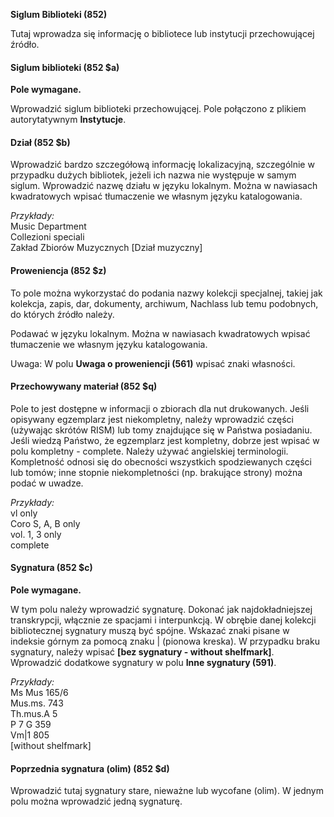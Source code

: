 **Siglum Biblioteki (852)**  

Tutaj wprowadza się informację o bibliotece lub instytucji przechowującej źródło.

#### Siglum biblioteki (852 $a) 

**Pole wymagane.**

Wprowadzić siglum biblioteki przechowującej. Pole połączono z plikiem autorytatywnym **Instytucje**.

#### Dział (852 $b) 

Wprowadzić bardzo szczegółową informację lokalizacyjną, szczególnie w przypadku dużych bibliotek, jeżeli ich nazwa nie występuje w samym siglum. Wprowadzić nazwę działu w języku lokalnym. Można w nawiasach kwadratowych wpisać tłumaczenie we własnym języku katalogowania.

   
_Przykłady:_  
Music Department  
Collezioni speciali  
Zakład Zbiorów Muzycznych [Dział muzyczny]

#### Proweniencja (852 $z) 

To pole można wykorzystać do podania nazwy kolekcji specjalnej, takiej jak kolekcja, zapis, dar, dokumenty, archiwum, Nachlass lub temu podobnych, do których źródło należy.

Podawać w języku lokalnym. Można w nawiasach kwadratowych wpisać tłumaczenie we własnym języku katalogowania.

Uwaga: W polu **Uwaga o proweniencji (561)** wpisać znaki własności.

#### **Przechowywany materiał (852 $q)**

Pole to jest dostępne w informacji o zbiorach dla nut drukowanych. Jeśli opisywany egzemplarz jest niekompletny, należy wprowadzić części (używając skrótów RISM) lub tomy znajdujące się w Państwa posiadaniu. Jeśli wiedzą Państwo, że egzemplarz jest kompletny, dobrze jest wpisać w polu kompletny - complete. Należy używać angielskiej terminologii. Kompletność odnosi się do obecności wszystkich spodziewanych części lub tomów; inne stopnie niekompletności (np. brakujące strony) można podać w uwadze.

_Przykłady:_  
vl only  
Coro S, A, B only  
vol. 1, 3 only  
complete

#### Sygnatura (852 $c) 

**Pole wymagane.**

W tym polu należy wprowadzić sygnaturę. Dokonać jak najdokładniejszej transkrypcji, włącznie ze spacjami i interpunkcją. W obrębie danej kolekcji bibliotecznej sygnatury muszą być spójne. Wskazać znaki pisane w indeksie górnym za pomocą znaku | (pionowa kreska). W przypadku braku sygnatury, należy wpisać **[bez sygnatury - without shelfmark]**. Wprowadzić dodatkowe sygnatury w polu **Inne sygnatury (591)**.

_Przykłady:_  
Ms Mus 165/6  
Mus.ms. 743  
Th.mus.A 5  
P 7 G 359  
Vm|1 805  
[without shelfmark]

#### Poprzednia sygnatura (olim) (852 $d) 

Wprowadzić tutaj sygnatury stare, nieważne lub wycofane (olim). W jednym polu można wprowadzić jedną sygnaturę.